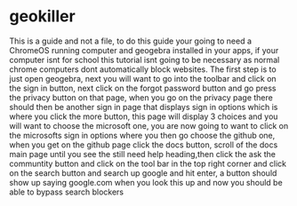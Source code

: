 # geokiller
This is a guide and not a file, to do this guide your going to need a ChromeOS running computer and geogebra installed in your apps, if your computer isnt for school this tutorial isnt going to be necessary as normal chrome computers dont automatically block websites. The first step is to just open geogebra, next you will want to go into the toolbar and click on the sign in button, next click on the forgot password button and go press the privacy button on that page, when you go on the privacy page there should then be another sign in page that displays sign in options which is where you click the more button, this page will display 3 choices and you will want to choose the microsoft one, you are now going to want to click on the microsofts sign in options where you then go choose the github one, when you get on the github page click the docs button, scroll of the docs main page until you see the still need help heading,then click the ask the communtity button and click on the tool bar in the top right corner and click on the search button and search up google and hit enter, a button should show up saying google.com when you look this up and now you should be able to bypass search blockers
